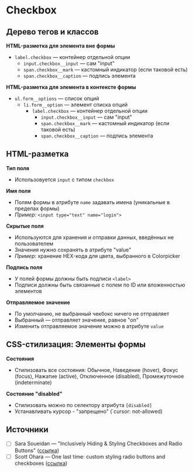 # Checkbox

## Дерево тегов и классов
**HTML-разметка для элемента вне формы**
- `label.checkbox` — контейнер отдельной опции
  - `input.checkbox__input` — сам "input"
  - `span.checkbox__mark` — кастомный индикатор (если таковой есть)
  - `span.checkbox__caption` — подпись элемента

**HTML-разметка для элемента в контексте формы**
- `ul.form__options` — список опций
  - `li.form__option` — элемент списка опций
    - `label.checkbox` — контейнер отдельной опции
      - `input.checkbox__input` — сам "input"
      - `span.checkbox__mark` — кастомный индикатор (если таковой есть)
      - `span.checkbox__caption` — подпись элемента


## HTML-разметка
**Тип поля**
- Использовуется `input` с типом `checkbox`

**Имя поля**
- Полям формы в атрибуте `name` задавать имена (уникальные в пределах формы)
- *Пример:* `<input type="text" name="login">`

**Скрытые поля**
- Используются для хранения и отправки данных, введённых не пользователем
- Значения нужно сохранять в атрибуте "value"
- *Пример:* хранение HEX-кода для цвета, выбранного в Colorpicker

**Подпись поля**
- У полей формы должны быть подписи `<label>`
- Подписи должны быть связанные с полем по ID или вложенностью элементов

**Отправляемое значение**
- По умолчанию, не выбранный чекбокс ничего не отправляет
- Выбранный — отправляет значение, равное "on"
- Изменить отправляемое значение можно в атрибуте `value`


## CSS-стилизация: Элементы формы
**Состояния**
- Стилизовать все состояния: Обычное, Наведение (hover), Фокус (focus), Нажатие (active), Отключенное (disabled), Промежуточное (indeterminate)

**Состояние "disabled"**
- Стилизовать можно по селектору атрибута `[disabled]`
- Устанавливать курсор - "запрещено" (`cursor: not-allowed)


## Источники
- [ ] Sara Soueidan — "Inclusively Hiding & Styling Checkboxes and Radio Buttons" ([ссылка](https://www.sarasoueidan.com/blog/inclusively-hiding-and-styling-checkboxes-and-radio-buttons/))
- [ ] Scott Ohara — One last time: custom styling radio buttons and checkboxes ([ссылка](https://www.scottohara.me/blog/2021/09/24/custom-radio-checkbox-again.html))